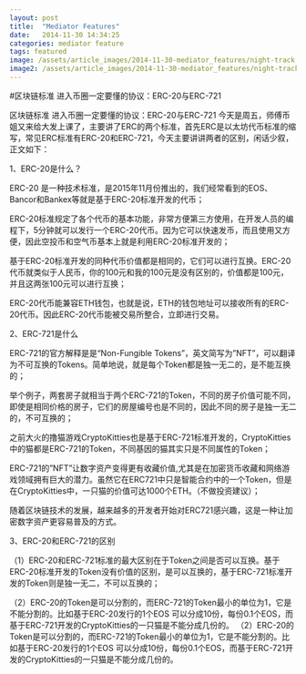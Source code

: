 ```yaml
---
layout: post
title:  "Mediator Features"
date:   2014-11-30 14:34:25
categories: mediator feature
tags: featured
image: /assets/article_images/2014-11-30-mediator_features/night-track.JPG
image2: /assets/article_images/2014-11-30-mediator_features/night-track-mobile.JPG
---
```

#区块链标准 进入币圈一定要懂的协议：ERC-20与ERC-721

区块链标准 进入币圈一定要懂的协议：ERC-20与ERC-721 今天是周五，师傅币姐又来给大发上课了，主要讲了ERC的两个标准，首先ERC是以太坊代币标准的缩写，常见ERC标准有ERC-20和ERC-721，今天主要讲讲两者的区别，闲话少叙，正文如下：

1、ERC-20是什么？

ERC-20 是一种技术标准，是2015年11月份推出的，我们经常看到的EOS、Bancor和Bankex等就是基于ERC-20标准开发的代币；

ERC-20标准规定了各个代币的基本功能，非常方便第三方使用，在开发人员的编程下，5分钟就可以发行一个ERC-20代币。因为它可以快速发币，而且使用又方便，因此空投币和空气币基本上就是利用ERC-20标准开发的；

基于ERC-20标准开发的同种代币价值都是相同的，它们可以进行互换。ERC-20代币就类似于人民币，你的100元和我的100元是没有区别的，价值都是100元，并且这两张100元可以进行互换；

ERC-20代币能兼容ETH钱包，也就是说，ETH的钱包地址可以接收所有的ERC-20代币。因此ERC-20代币能被交易所整合，立即进行交易。

2、ERC-721是什么

ERC-721的官方解释是是“Non-Fungible Tokens”，英文简写为”NFT”，可以翻译为不可互换的Tokens。简单地说，就是每个Token都是独一无二的，是不能互换的；

举个例子，两套房子就相当于两个ERC-721的Token，不同的房子价值可能不同，即使是相同价格的房子，它们的房屋编号也是不同的，因此不同的房子是独一无二的，不可互换的；

之前大火的撸猫游戏CryptoKitties也是基于ERC-721标准开发的，CryptoKitties中的猫都是ERC-721的Token，不同基因的猫其实只是不同属性的Token；

ERC-721的”NFT”让数字资产变得更有收藏价值,尤其是在加密货币收藏和网络游戏领域拥有巨大的潜力。虽然它在ERC721中只是智能合约中的一个Token，但是在CryptoKitties中，一只猫的价值可达1000个ETH。（不做投资建议）；

随着区块链技术的发展，越来越多的开发者开始对ERC721感兴趣，这是一种让加密数字资产更容易普及的方式。

3、ERC-20和ERC-721的区别

（1）ERC-20和ERC-721标准的最大区别在于Token之间是否可以互换。基于ERC-20标准开发的Token没有价值的区别，是可以互换的，基于ERC-721标准开发的Token则是独一无二，不可以互换的；

（2）ERC-20的Token是可以分割的，而ERC-721的Token最小的单位为1，它是不能分割的。比如基于ERC-20发行的1个EOS 可以分成10份，每份0.1个EOS，而基于ERC-721开发的CryptoKitties的一只猫是不能分成几份的。 （2）ERC-20的Token是可以分割的，而ERC-721的Token最小的单位为1，它是不能分割的。比如基于ERC-20发行的1个EOS 可以分成10份，每份0.1个EOS，而基于ERC-721开发的CryptoKitties的一只猫是不能分成几份的。